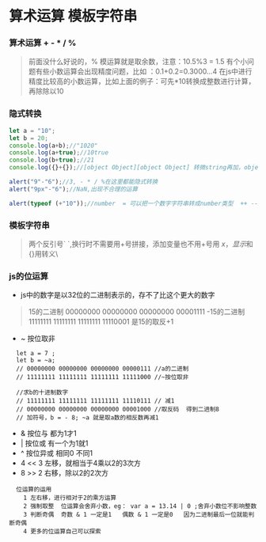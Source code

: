 # 算术运算 模板字符串
### 算术运算 + - * / %
> 前面没什么好说的，% 模运算就是取余数，注意：10.5%3 = 1.5
有个小问题有些小数运算会出现精度问题，比如 ：0.1+0.2=0.3000...4
在js中进行精度比较高的小数运算，比如上面的例子：可先*10转换成整数进行计算，再除除以10

### 隐式转换
```javascript
let a = "10";
let b = 20;
console.log(a+b);//"1020"
console.log(a+true);//10true
console.log(b+true);//21
console.log({}+{});//[object Object][object Object] 转微string再加，object相加没意义

alert("9"-"6");//3, - * / %在这里都能隐式转换
alert("9px"-"6");//NaN,出现不合理的运算

alert(typeof (+"10"));//number  = 可以把一个数字字符串转成number类型  ++ -- 也是
```

### 模板字符串
> 两个反引号\`  \`,换行时不需要用+号拼接，添加变量也不用+号用 ${x}，显示$和{}用转义\

### js的位运算
  * js中的数字是以32位的二进制表示的，存不了比这个更大的数字
  > 15的二进制  00000000 00000000 00000000 00001111
  > -15的二进制 11111111 11111111 11111111 11110001 是15的取反+1
  * ~ 按位取非
  ```
    let a = 7 ;
    let b = ~a;
    // 00000000 00000000 00000000 00000111 //a的二进制
    // 11111111 11111111 11111111 11111000 //~按位取非

    //求b的十进制数字
    // 11111111 11111111 11111111 11110111 // 减1
    // 00000000 00000000 00000000 00001000 //取反码  得到二进制8
    // 加符号，b = - 8; ~a 就是取a数的相反数再减1
  ```
  * & 按位与 都为1才1
  * | 按位或  有一个为1就1
  * ^ 按位异或 相同0 不同1
  * 4 << 3 左移，就相当于4乘以2的3次方
  * 8 >> 2 右移，除以2的2次方
  ```
    位运算的运用
      1 左右移，进行相对于2的乘方运算
      2 强制取整  位运算会舍弃小数，eg： var a = 13.14 | 0 ;舍弃小数位不影响整数
      3 判断奇偶  奇数 & 1 一定是1   偶数 & 1 一定是0   因为二进制最后一位就能判断奇偶
      4 更多的位运算自己可以探索
```
